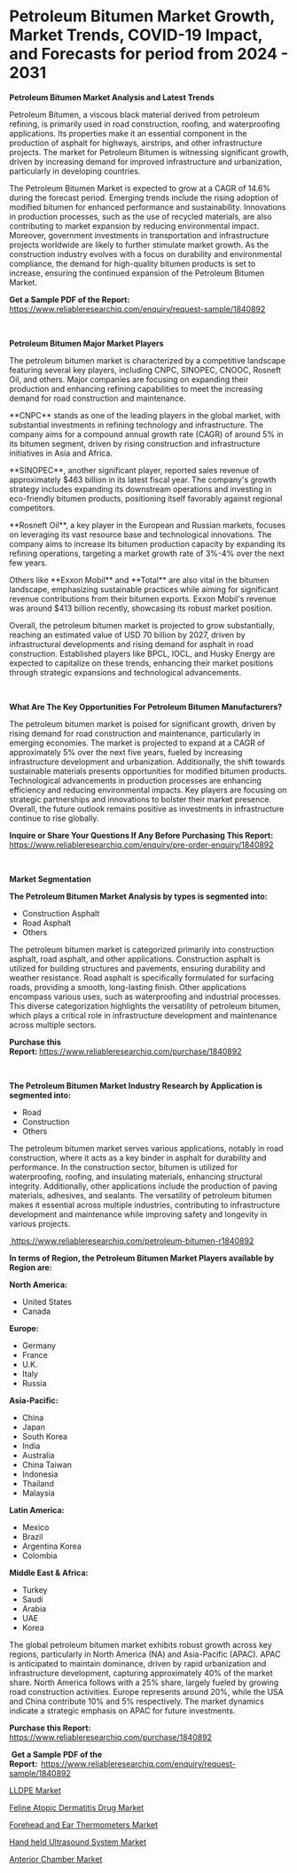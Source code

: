 <p><h1>Petroleum Bitumen Market Growth, Market Trends, COVID-19 Impact, and Forecasts for period from 2024 - 2031</h1></p><p><strong>Petroleum Bitumen Market Analysis and Latest Trends</strong></p>
<p><p>Petroleum Bitumen, a viscous black material derived from petroleum refining, is primarily used in road construction, roofing, and waterproofing applications. Its properties make it an essential component in the production of asphalt for highways, airstrips, and other infrastructure projects. The market for Petroleum Bitumen is witnessing significant growth, driven by increasing demand for improved infrastructure and urbanization, particularly in developing countries.</p><p>The Petroleum Bitumen Market is expected to grow at a CAGR of 14.6% during the forecast period. Emerging trends include the rising adoption of modified bitumen for enhanced performance and sustainability. Innovations in production processes, such as the use of recycled materials, are also contributing to market expansion by reducing environmental impact. Moreover, government investments in transportation and infrastructure projects worldwide are likely to further stimulate market growth. As the construction industry evolves with a focus on durability and environmental compliance, the demand for high-quality bitumen products is set to increase, ensuring the continued expansion of the Petroleum Bitumen Market.</p></p>
<p><strong>Get a Sample PDF of the Report:&nbsp;</strong> <a href="https://www.reliableresearchiq.com/enquiry/request-sample/1840892?utm_campaign=100&utm_medium=2&utm_source=Github&utm_content=ia&utm_term=11112024&utm_id=petroleum-bitumen">https://www.reliableresearchiq.com/enquiry/request-sample/1840892</a></p>
<p>&nbsp;</p>
<p><strong>Petroleum Bitumen Major Market Players</strong></p>
<p><p>The petroleum bitumen market is characterized by a competitive landscape featuring several key players, including CNPC, SINOPEC, CNOOC, Rosneft Oil, and others. Major companies are focusing on expanding their production and enhancing refining capabilities to meet the increasing demand for road construction and maintenance.</p><p>**CNPC** stands as one of the leading players in the global market, with substantial investments in refining technology and infrastructure. The company aims for a compound annual growth rate (CAGR) of around 5% in its bitumen segment, driven by rising construction and infrastructure initiatives in Asia and Africa.</p><p>**SINOPEC**, another significant player, reported sales revenue of approximately $463 billion in its latest fiscal year. The company's growth strategy includes expanding its downstream operations and investing in eco-friendly bitumen products, positioning itself favorably against regional competitors.</p><p>**Rosneft Oil**, a key player in the European and Russian markets, focuses on leveraging its vast resource base and technological innovations. The company aims to increase its bitumen production capacity by expanding its refining operations, targeting a market growth rate of 3%-4% over the next few years.</p><p>Others like **Exxon Mobil** and **Total** are also vital in the bitumen landscape, emphasizing sustainable practices while aiming for significant revenue contributions from their bitumen exports. Exxon Mobil's revenue was around $413 billion recently, showcasing its robust market position.</p><p>Overall, the petroleum bitumen market is projected to grow substantially, reaching an estimated value of USD 70 billion by 2027, driven by infrastructural developments and rising demand for asphalt in road construction. Established players like BPCL, IOCL, and Husky Energy are expected to capitalize on these trends, enhancing their market positions through strategic expansions and technological advancements.</p></p>
<p>&nbsp;</p>
<p><strong>What Are The Key Opportunities For Petroleum Bitumen Manufacturers?</strong></p>
<p><p>The petroleum bitumen market is poised for significant growth, driven by rising demand for road construction and maintenance, particularly in emerging economies. The market is projected to expand at a CAGR of approximately 5% over the next five years, fueled by increasing infrastructure development and urbanization. Additionally, the shift towards sustainable materials presents opportunities for modified bitumen products. Technological advancements in production processes are enhancing efficiency and reducing environmental impacts. Key players are focusing on strategic partnerships and innovations to bolster their market presence. Overall, the future outlook remains positive as investments in infrastructure continue to rise globally.</p></p>
<p><strong>Inquire or Share Your Questions If Any Before Purchasing This Report:</strong> <a href="https://www.reliableresearchiq.com/enquiry/pre-order-enquiry/1840892?utm_campaign=100&utm_medium=2&utm_source=Github&utm_content=ia&utm_term=11112024&utm_id=petroleum-bitumen">https://www.reliableresearchiq.com/enquiry/pre-order-enquiry/1840892</a></p>
<p>&nbsp;</p>
<p><strong>Market Segmentation</strong></p>
<p><strong>The Petroleum Bitumen Market Analysis by types is segmented into:</strong></p>
<p><ul><li>Construction Asphalt</li><li>Road Asphalt</li><li>Others</li></ul></p>
<p><p>The petroleum bitumen market is categorized primarily into construction asphalt, road asphalt, and other applications. Construction asphalt is utilized for building structures and pavements, ensuring durability and weather resistance. Road asphalt is specifically formulated for surfacing roads, providing a smooth, long-lasting finish. Other applications encompass various uses, such as waterproofing and industrial processes. This diverse categorization highlights the versatility of petroleum bitumen, which plays a critical role in infrastructure development and maintenance across multiple sectors.</p></p>
<p><strong>Purchase this Report:&nbsp;</strong><a href="https://www.reliableresearchiq.com/purchase/1840892?utm_campaign=100&utm_medium=2&utm_source=Github&utm_content=ia&utm_term=11112024&utm_id=petroleum-bitumen">https://www.reliableresearchiq.com/purchase/1840892</a></p>
<p>&nbsp;</p>
<p><strong>The Petroleum Bitumen Market Industry Research by Application is segmented into:</strong></p>
<p><ul><li>Road</li><li>Construction</li><li>Others</li></ul></p>
<p><p>The petroleum bitumen market serves various applications, notably in road construction, where it acts as a key binder in asphalt for durability and performance. In the construction sector, bitumen is utilized for waterproofing, roofing, and insulating materials, enhancing structural integrity. Additionally, other applications include the production of paving materials, adhesives, and sealants. The versatility of petroleum bitumen makes it essential across multiple industries, contributing to infrastructure development and maintenance while improving safety and longevity in various projects.</p></p>
<p><a href="https://www.reliableresearchiq.com/petroleum-bitumen-r1840892?utm_campaign=100&utm_medium=2&utm_source=Github&utm_content=ia&utm_term=11112024&utm_id=petroleum-bitumen">&nbsp;https://www.reliableresearchiq.com/petroleum-bitumen-r1840892</a></p>
<p><strong>In terms of Region, the Petroleum Bitumen Market Players available by Region are:</strong></p>
<p>
    <p> <strong> North America: </strong>
        <ul>
            <li>United States</li>
            <li>Canada</li>
        </ul>
        </p> 
    <p> <strong> Europe: </strong>
        <ul>
            <li>Germany</li>
            <li>France</li>
            <li>U.K.</li>
            <li>Italy</li>
            <li>Russia</li>
        </ul>
        </p> 
    <p> <strong> Asia-Pacific: </strong>
        <ul>
            <li>China</li>
            <li>Japan</li>
            <li>South Korea</li>
            <li>India</li>
            <li>Australia</li>
            <li>China Taiwan</li>
            <li>Indonesia</li>
            <li>Thailand</li>
            <li>Malaysia</li>
        </ul>
        </p> 
    <p> <strong> Latin America: </strong>
        <ul>
            <li>Mexico</li>
            <li>Brazil</li>
            <li>Argentina Korea</li>
            <li>Colombia</li>
        </ul>
        </p> 
    <p> <strong> Middle East & Africa: </strong>
        <ul>
            <li>Turkey</li>
            <li>Saudi</li>
            <li>Arabia</li>
            <li>UAE</li>
            <li>Korea</li>
        </ul>
    </p>
    </p>
<p><p>The global petroleum bitumen market exhibits robust growth across key regions, particularly in North America (NA) and Asia-Pacific (APAC). APAC is anticipated to maintain dominance, driven by rapid urbanization and infrastructure development, capturing approximately 40% of the market share. North America follows with a 25% share, largely fueled by growing road construction activities. Europe represents around 20%, while the USA and China contribute 10% and 5% respectively. The market dynamics indicate a strategic emphasis on APAC for future investments.</p></p>
<p><strong>Purchase this Report: </strong><a href="https://www.reliableresearchiq.com/purchase/1840892?utm_campaign=100&utm_medium=2&utm_source=Github&utm_content=ia&utm_term=11112024&utm_id=petroleum-bitumen">https://www.reliableresearchiq.com/purchase/1840892</a></p>
<p>&nbsp;<strong>Get a Sample PDF of the Report:&nbsp;&nbsp;</strong><a href="https://www.reliableresearchiq.com/enquiry/request-sample/1840892?utm_campaign=100&utm_medium=2&utm_source=Github&utm_content=ia&utm_term=11112024&utm_id=petroleum-bitumen">https://www.reliableresearchiq.com/enquiry/request-sample/1840892</a></p>
<p><strong></strong></p>
<p><p><a href="https://github.com/kymakles68e5/Market-Research-Report-List-1/blob/main/lldpe-market.md?utm_campaign=100&utm_medium=2&utm_source=Github&utm_content=ia&utm_term=11112024&utm_id=petroleum-bitumen">LLDPE Market</a></p><p><a href="https://www.linkedin.com/pulse/feline-atopic-dermatitis-drug-market-pulse-48-expansion-blueprint-v52ne?utm_campaign=100&utm_medium=2&utm_source=Github&utm_content=ia&utm_term=11112024&utm_id=petroleum-bitumen">Feline Atopic Dermatitis Drug Market</a></p><p><a href="https://issuu.com/reportprime-2/docs/forehead-and-ear-thermometers-marke_abbd82677dbf4d?utm_campaign=100&utm_medium=2&utm_source=Github&utm_content=ia&utm_term=11112024&utm_id=petroleum-bitumen">Forehead and Ear Thermometers Market</a></p><p><a href="https://issuu.com/reportprime-2/docs/hand-held-ultrasound-system-market-_442850a1370b29?utm_campaign=100&utm_medium=2&utm_source=Github&utm_content=ia&utm_term=11112024&utm_id=petroleum-bitumen">Hand held Ultrasound System Market</a></p><p><a href="https://www.linkedin.com/pulse/anterior-chamber-market-strategic-insights-product-evolution-qiwhe?utm_campaign=100&utm_medium=2&utm_source=Github&utm_content=ia&utm_term=11112024&utm_id=petroleum-bitumen">Anterior Chamber Market</a></p></p>